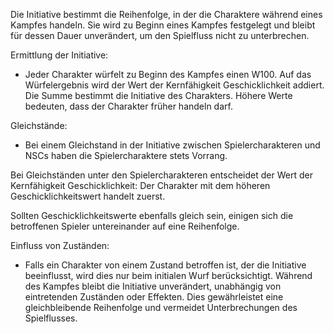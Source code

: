 Die Initiative bestimmt die Reihenfolge, in der die Charaktere während eines Kampfes handeln. Sie wird zu Beginn eines Kampfes festgelegt und bleibt für dessen Dauer unverändert, um den Spielfluss nicht zu unterbrechen.

Ermittlung der Initiative:  
- Jeder Charakter würfelt zu Beginn des Kampfes einen W100. Auf das Würfelergebnis wird der Wert der Kernfähigkeit Geschicklichkeit addiert. Die Summe bestimmt die Initiative des Charakters. Höhere Werte bedeuten, dass der Charakter früher handeln darf.

Gleichstände:
- Bei einem Gleichstand in der Initiative zwischen Spielercharakteren und NSCs haben die Spielercharaktere stets Vorrang.

Bei Gleichständen unter den Spielercharakteren entscheidet der Wert der Kernfähigkeit Geschicklichkeit: Der Charakter mit dem höheren Geschicklichkeitswert handelt zuerst.

Sollten Geschicklichkeitswerte ebenfalls gleich sein, einigen sich die betroffenen Spieler untereinander auf eine Reihenfolge.

Einfluss von Zuständen:  
- Falls ein Charakter von einem Zustand betroffen ist, der die Initiative beeinflusst, wird dies nur beim initialen Wurf berücksichtigt. Während des Kampfes bleibt die Initiative unverändert, unabhängig von eintretenden Zuständen oder Effekten. Dies gewährleistet eine gleichbleibende Reihenfolge und vermeidet Unterbrechungen des Spielflusses.